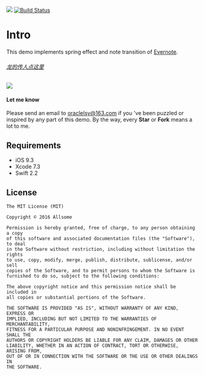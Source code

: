 ![](https://github.com/allsome/LSYevernote/blob/master/evernote/Assets.xcassets/logo.imageset/logo.png)
[![Build Status](https://travis-ci.org/allsome/LSYEvernote.svg?branch=master)](https://travis-ci.org/allsome/LSYEvernote)
# Intro
This demo implements spring effect and note transition of [Evernote](https://www.evernote.com).
###### [龙的传人点这里](http://www.jianshu.com/p/dfb857763942)

![](https://github.com/allsome/LSYevernote/blob/master/Demonstrate.gif)

#### Let me know
Please send an email to oraclelsy@163.com if you 've been puzzled or inspired by any part of this demo. By the way, every **Star** or **Fork** means a lot to me.

## Requirements
- iOS 9.3
- Xcode 7.3
- Swift 2.2

## License

	The MIT License (MIT)

	Copyright © 2016 Allsome

	Permission is hereby granted, free of charge, to any person obtaining a copy
	of this software and associated documentation files (the "Software"), to deal
	in the Software without restriction, including without limitation the rights
	to use, copy, modify, merge, publish, distribute, sublicense, and/or sell
	copies of the Software, and to permit persons to whom the Software is
	furnished to do so, subject to the following conditions:

	The above copyright notice and this permission notice shall be included in
	all copies or substantial portions of the Software.

	THE SOFTWARE IS PROVIDED "AS IS", WITHOUT WARRANTY OF ANY KIND, EXPRESS OR
	IMPLIED, INCLUDING BUT NOT LIMITED TO THE WARRANTIES OF MERCHANTABILITY,
	FITNESS FOR A PARTICULAR PURPOSE AND NONINFRINGEMENT. IN NO EVENT SHALL THE
	AUTHORS OR COPYRIGHT HOLDERS BE LIABLE FOR ANY CLAIM, DAMAGES OR OTHER
	LIABILITY, WHETHER IN AN ACTION OF CONTRACT, TORT OR OTHERWISE, ARISING FROM,
	OUT OF OR IN CONNECTION WITH THE SOFTWARE OR THE USE OR OTHER DEALINGS IN
	THE SOFTWARE.
 
 
